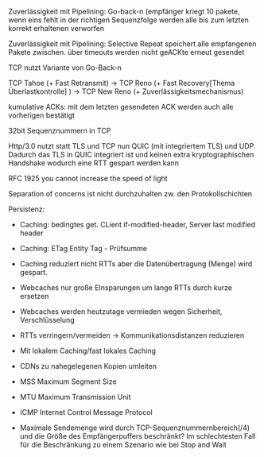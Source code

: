 Zuverlässigkeit mit Pipelining: Go-back-n (empfänger kriegt 10 pakete, wenn eins fehlt in der richtigen Sequenzfolge werden alle bis zum letzten korrekt erhaltenen verworfen

Zuverlässigkeit mit Pipelining: Selective Repeat speichert alle empfangenen Pakete zwischen. über timeouts werden nicht geACKte erneut gesendet

TCP nutzt Variante von Go-Back-n

TCP Tahoe (+ Fast Retransmit) -> TCP Reno (+ Fast Recovery[Thema Überlastkontrolle] ) -> TCP New Reno (+ Zuverlässigkeitsmechanismus)

kumulative ACKs: mit dem letzten gesendeten ACK werden auch alle vorherigen bestätigt

32bit Sequenznummern in TCP

Http/3.0 nutzt statt TLS und TCP nun QUIC (mit integriertem TLS) und UDP. Dadurch das TLS in QUIC integriert ist und keinen extra kryptographischen Handshake wodurch eine RTT gespart werden kann


RFC 1925 you cannot increase the speed of light

Separation of concerns ist nicht durchzuhalten zw. den Protokollschichten


Persistenz: 

- Caching: bedingtes get. CLient if-modified-header, Server last modified header
- Caching: ETag Entity Tag - Prüfsumme
- Caching reduziert nicht RTTs aber die Datenübertragung (Menge) wird gespart.
- Webcaches nur große EInsparungen um lange RTTs durch kurze ersetzen
- Webcaches werden heutzutage vermieden wegen Sicherheit, Verschlüsselung
- RTTs verringern/vermeiden -> Kommunikationsdistanzen reduzieren
- Mit lokalem Caching/fast lokales Caching
- CDNs zu nahegelegenen Kopien umleiten

- MSS Maximum Segment Size
- MTU Maximum Transmission Unit
- ICMP Internet Control Message Protocol


- Maximale Sendemenge wird durch TCP-Sequenznummernbereich(/4) und die Größe des Empfängerpuffers beschränkt? Im schlechtesten Fall für die Beschränkung zu einem Szenario wie bei Stop and Wait
